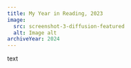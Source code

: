 ```yaml
---
title: My Year in Reading, 2023
image:
  src: screenshot-3-diffusion-featured
  alt: Image alt
archiveYear: 2024
---
```


text
